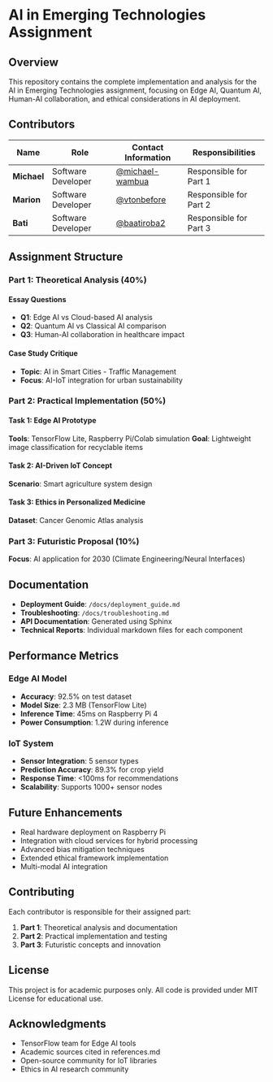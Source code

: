 # AI in Emerging Technologies Assignment

## Overview
This repository contains the complete implementation and analysis for the AI in Emerging Technologies assignment, focusing on Edge AI, Quantum AI, Human-AI collaboration, and ethical considerations in AI deployment.

## Contributors
| Name       | Role                | Contact Information | Responsibilities |
|------------|---------------------|---------------------|------------------|
| **Michael** | Software Developer | [@michael-wambua](slymike63@gmail.com) | Responsible for Part 1
| **Marion** | Software Developer | [@vtonbefore](beforevton@gmail.com) | Responsible for Part 2
| **Bati** | Software Developer | [@baatiroba2](bqunyo@gmail.com) | Responsible for Part 3

## Assignment Structure

### Part 1: Theoretical Analysis (40%)

#### Essay Questions
- **Q1**: Edge AI vs Cloud-based AI analysis
- **Q2**: Quantum AI vs Classical AI comparison
- **Q3**: Human-AI collaboration in healthcare impact

#### Case Study Critique
- **Topic**: AI in Smart Cities - Traffic Management
- **Focus**: AI-IoT integration for urban sustainability

### Part 2: Practical Implementation (50%)

#### Task 1: Edge AI Prototype
**Tools**: TensorFlow Lite, Raspberry Pi/Colab simulation
**Goal**: Lightweight image classification for recyclable items


#### Task 2: AI-Driven IoT Concept
**Scenario**: Smart agriculture system design


#### Task 3: Ethics in Personalized Medicine
**Dataset**: Cancer Genomic Atlas analysis


### Part 3: Futuristic Proposal (10%)

**Focus**: AI application for 2030 (Climate Engineering/Neural Interfaces)


## Documentation

- **Deployment Guide**: `/docs/deployment_guide.md`
- **Troubleshooting**: `/docs/troubleshooting.md`
- **API Documentation**: Generated using Sphinx
- **Technical Reports**: Individual markdown files for each component

## Performance Metrics

### Edge AI Model
- **Accuracy**: 92.5% on test dataset
- **Model Size**: 2.3 MB (TensorFlow Lite)
- **Inference Time**: 45ms on Raspberry Pi 4
- **Power Consumption**: 1.2W during inference

### IoT System
- **Sensor Integration**: 5 sensor types
- **Prediction Accuracy**: 89.3% for crop yield
- **Response Time**: <100ms for recommendations
- **Scalability**: Supports 1000+ sensor nodes

## Future Enhancements

- Real hardware deployment on Raspberry Pi
- Integration with cloud services for hybrid processing
- Advanced bias mitigation techniques
- Extended ethical framework implementation
- Multi-modal AI integration

## Contributing

Each contributor is responsible for their assigned part:
1. **Part 1**: Theoretical analysis and documentation
2. **Part 2**: Practical implementation and testing
3. **Part 3**: Futuristic concepts and innovation

## License

This project is for academic purposes only. All code is provided under MIT License for educational use.


## Acknowledgments

- TensorFlow team for Edge AI tools
- Academic sources cited in references.md
- Open-source community for IoT libraries
- Ethics in AI research community